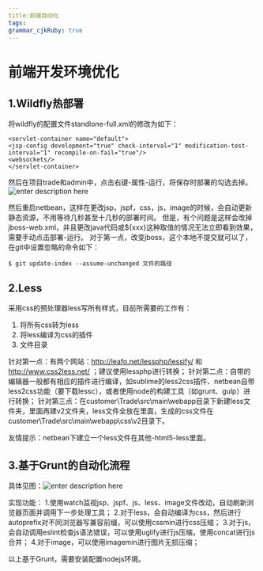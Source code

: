 ```yaml
---
title:前端自动化
tags: 
grammar_cjkRuby: true
---
```



# 前端开发环境优化
## 1.Wildfly热部署
将wildfly的配置文件standlone-full.xml的<servlet-container>修改为如下：

    <servlet-container name="default">
    <jsp-config development="true" check-interval="1" modification-test-interval="1" recompile-on-fail="true"/>
    <websockets/>
    </servlet-container>
    
然后在项目trade和admin中，点击右键-属性-运行，将保存时部署的勾选去掉。
![enter description here][1]

然后重启netbean，这样在更改jsp，jspf，css，js，image的时候，会自动更新静态资源，不用等待几秒甚至十几秒的部署时间。
但是，有个问题是这样会改掉jboss-web.xml，并且更改java代码或${xxx}这种取值的情况无法立即看到效果，需要手动点击部署-运行。
对于第一点，改变jboss，这个本地不提交就可以了，在git中设置忽略的命令如下：

	$ git update-index --assume-unchanged 文件的路径
    




## 2.Less
采用css的预处理器less写所有样式，目前所需要的工作有：
1. 将所有css转为less
2. 将less编译为css的插件
3. 文件目录

针对第一点：有两个网站：http://leafo.net/lessphp/lessify/ 和 http://www.css2less.net/ ；建议使用lessphp进行转换；
针对第二点：自带的编辑器一般都有相应的插件进行编译，如sublime的less2css插件、netbean自带less2css功能（要下载lessc），或者使用node的构建工具（如grunt、gulp）进行转换；
针对第三点：在customer\Trade\src\main\webapp目录下新建less文件夹，里面再建v2文件夹，less文件全放在里面，生成的css文件在customer\Trade\src\main\webapp\css\v2目录下。

友情提示：netbean下建立一个less文件在其他-html5-less里面。

## 3.基于Grunt的自动化流程
具体见图：![enter description here][2]


  
实现功能：
1.使用watch监视jsp、jspf、js、less、image文件改动，自动刷新浏览器页面并调用下一步处理工具；
2.对于less，会自动编译为css，然后进行autoprefix对不同浏览器写兼容前缀，可以使用cssmin进行css压缩；
3.对于js，会自动调用eslint检查js语法错误，可以使用uglify进行js压缩，使用concat进行js合并；
4.对于image，可以使用imagemin进行图片无损压缩；

以上基于Grunt，需要安装配置nodejs环境。


  [1]: ./images/1464842643763.jpg "1464842643763.jpg"
  [2]: ./images/1464839929930.jpg "1464839929930.jpg"